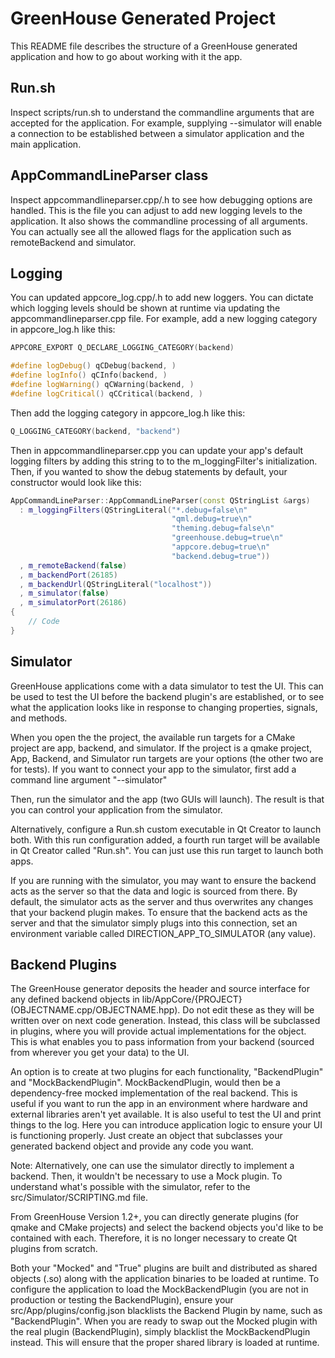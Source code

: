 # GreenHouse Generated Project

This README file describes the structure of a GreenHouse generated application and how to go about working with it the app.

## Run.sh

Inspect scripts/run.sh to understand the commandline arguments that are accepted for the application. For example, supplying --simulator will enable a connection to be established between a simulator application and the main application.

## AppCommandLineParser class

Inspect appcommandlineparser.cpp/.h to see how debugging options are handled. This is the file you can adjust to add new logging levels to the application. It also shows the commandline processing of all arguments. You can actually see all the allowed flags for the application such as remoteBackend and simulator.

## Logging

You can updated appcore_log.cpp/.h to add new loggers. You can dictate which logging levels should be shown at runtime via updating the appcommandlineparser.cpp file. For example, add a new logging category in appcore_log.h like this:

```cpp
APPCORE_EXPORT Q_DECLARE_LOGGING_CATEGORY(backend)

#define logDebug() qCDebug(backend, )
#define logInfo() qCInfo(backend, )
#define logWarning() qCWarning(backend, )
#define logCritical() qCCritical(backend, )
```

Then add the logging category in appcore_log.h like this:

```cpp
Q_LOGGING_CATEGORY(backend, "backend")
```

Then in appcommandlineparser.cpp you can update your app's default logging filters by adding this string to to the m_loggingFilter's initialization. Then, if you wanted to show the debug statements by default, your constructor would look like this:

```cpp
AppCommandLineParser::AppCommandLineParser(const QStringList &args)
  : m_loggingFilters(QStringLiteral("*.debug=false\n"
                                    "qml.debug=true\n"
                                    "theming.debug=false\n"
                                    "greenhouse.debug=true\n"
                                    "appcore.debug=true\n"
                                    "backend.debug=true"))
  , m_remoteBackend(false)
  , m_backendPort(26185)
  , m_backendUrl(QStringLiteral("localhost"))
  , m_simulator(false)
  , m_simulatorPort(26186)
{
    // Code
}
```

## Simulator

GreenHouse applications come with a data simulator to test the UI. This can be used to test the UI before the backend plugin's are established, or to see what the application looks like in response to changing properties, signals, and methods.

When you open the the project, the available run targets for a CMake project are app, backend, and simulator. If the project is a qmake project, App, Backend, and Simulator run targets are your options (the other two are for tests). If you want to connect your app to the simulator, first add a command line argument "--simulator"

Then, run the simulator and the app (two GUIs will launch). The result is that you can control your application from the simulator.

Alternatively, configure a Run.sh custom executable in Qt Creator to launch both. With this run configuration added, a fourth run target will be available in Qt Creator called "Run.sh". You can just use this run target to launch both apps.

If you are running with the simulator, you may want to ensure the backend acts as the server so that the data and logic is sourced from there. By default, the simulator acts as the server and thus overwrites any changes that your backend plugin makes. To ensure that the backend acts as the server and that the simulator simply plugs into this connection, set an environment variable called DIRECTION_APP_TO_SIMULATOR (any value).

## Backend Plugins

The GreenHouse generator deposits the header and source interface for any defined backend objects in lib/AppCore/{PROJECT} (OBJECTNAME.cpp/OBJECTNAME.hpp). Do not edit these as they will be written over on next code generation. Instead, this class will be subclassed in plugins, where you will provide actual implementations for the object. This is what enables you to pass information from your backend (sourced from wherever you get your data) to the UI.

An option is to create at two plugins for each functionality, "BackendPlugin" and "MockBackendPlugin". MockBackendPlugin, would then be a dependency-free mocked implementation of the real backend. This is useful if you want to run the app in an environment where hardware and external libraries aren't yet available. It is also useful to test the UI and print things to the log. Here you can introduce application logic to ensure your UI is functioning properly. Just create an object that subclasses your generated backend object and provide any code you want.

Note: Alternatively, one can use the simulator directly to implement a backend. Then, it wouldn't be necessary to use a Mock plugin. To understand what's possible with the simulator, refer to the src/Simulator/SCRIPTING.md file.

From GreenHouse Version 1.2+, you can directly generate plugins (for qmake and CMake projects) and select the backend objects you'd like to be contained with each. Therefore, it is no longer necessary to create Qt plugins from scratch.

Both your "Mocked" and "True" plugins are built and distributed as shared objects (.so) along with the application binaries to be loaded at runtime. To configure the application to load the MockBackendPlugin (you are not in production or testing the BackendPlugin), ensure your src/App/plugins/config.json blacklists the Backend Plugin by name, such as "BackendPlugin". When you are ready to swap out the Mocked plugin with the real plugin (BackendPlugin), simply blacklist the MockBackendPlugin instead. This will ensure that the proper shared library is loaded at runtime.
